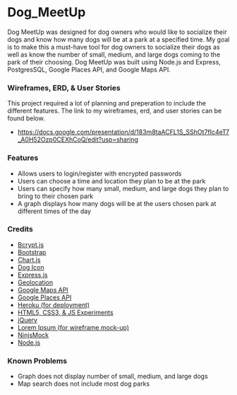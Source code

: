 # Dog_MeetUp

Dog MeetUp was designed for dog owners who would like to socialize their dogs and know how many dogs will be at a park at a specified time. My goal is to make this a must-have tool for dog owners to socialize their dogs as well as know the number of small, medium, and large dogs coming to the park of their choosing.  Dog MeetUp was built using Node.js and Express, PostgresSQL, Google Places API, and Google Maps API.

### Wireframes, ERD, & User Stories
This project required a lot of planning and preperation to include the different features.  The link to my wireframes, erd, and user stories can be found below.
* https://docs.google.com/presentation/d/183m8taACFL1S_SShOt7fIc4eT7_A0H52Ozp0CEXhCoQ/edit?usp=sharing

### Features
* Allows users to login/register with encrypted passwords
* Users can choose a time and location they plan to be at the park
* Users can specify how many small, medium, and large dogs they plan to bring to their chosen park
* A graph displays how many dogs will be at the users chosen park at different times of the day

### Credits
* [Bcrypt.js](https://www.npmjs.com/package/bcryptjs)
* [Bootstrap](getbootstrap.com)
* [Chart.js](http://www.chartjs.org/)
* [Dog Icon](http://downloadicons.net/dog-icons?page=2)
* [Express.js](http://expressjs.com)
* [Geolocation](https://developers.google.com/maps/documentation/javascript/examples/map-geolocation)
* [Google Maps API](https://developers.google.com/maps/tutorials/fundamentals/adding-a-google-map)
* [Google Places API](https://developers.google.com/places/)
* [Heroku (for deployment)](http://heroku.com)
* [HTML5, CSS3, & JS Experiments](http://experiments.wemakesites.net/css3-rating-stars-with-selection.html)
* [jQuery](jquery.com)
* [Lorem Ipsum (for wireframe mock-up)](http://www.lipsum.com/)
* [NinjsMock](https://ninjamock.com/)
* [Node.js](http://nodejs.org)

### Known Problems
* Graph does not display number of small, medium, and large dogs
* Map search does not include most dog parks